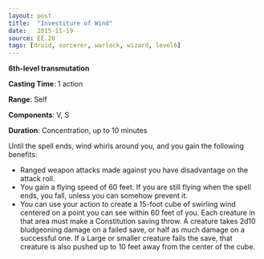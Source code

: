 ```yaml
---
layout: post
title:  "Investiture of Wind"
date:   2015-11-19
source: EE.20
tags: [druid, sorcerer, warlock, wizard, level6]
---
```


**6th-level transmutation**

**Casting Time**: 1 action

**Range**: Self

**Components**: V, S

**Duration**: Concentration, up to 10 minutes

Until the spell ends, wind whirls around you, and you gain the following benefits:

* Ranged weapon attacks made against you have disadvantage on the attack roll.
* You gain a flying speed of 60 feet. If you are still flying when the spell ends, you fall, unless you can somehow prevent it.
* You can use your action to create a 15-foot cube of swirling wind centered on a point you can see within 60 feet of you. Each creature in that area must make a Constitution saving throw. A creature takes 2d10 bludgeoning damage on a failed save, or half as much damage on a successful one. If a Large or smaller creature fails the save, that creature is also pushed up to 10 feet away from the center of the cube.
